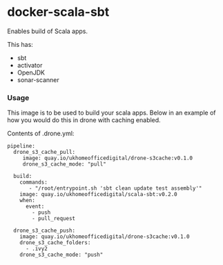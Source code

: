 # docker-scala-sbt

Enables build of Scala apps.

This has:
- sbt
- activator
- OpenJDK
- sonar-scanner

### Usage

This image is to be used to build your scala apps. Below in an example of how you would do this in drone with caching enabled.

Contents of .drone.yml:
```
pipeline:
  drone_s3_cache_pull:
     image: quay.io/ukhomeofficedigital/drone-s3cache:v0.1.0
     drone_s3_cache_mode: "pull"

  build:
    commands:
       - "/root/entrypoint.sh 'sbt clean update test assembly'"
    image: quay.io/ukhomeofficedigital/scala-sbt:v0.2.0
    when:
      event:
        - push
        - pull_request

  drone_s3_cache_push:
    image: quay.io/ukhomeofficedigital/drone-s3cache:v0.1.0
    drone_s3_cache_folders:
      - .ivy2
    drone_s3_cache_mode: "push"
```
